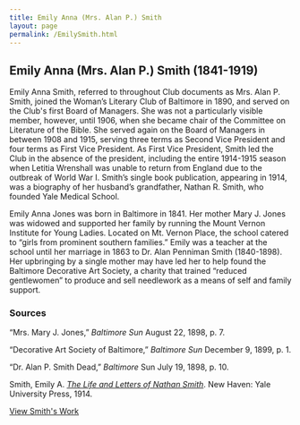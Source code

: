 ```yaml
---
title: Emily Anna (Mrs. Alan P.) Smith
layout: page
permalink: /EmilySmith.html
---
```


## Emily Anna (Mrs. Alan P.) Smith (1841-1919)

Emily Anna Smith, referred to throughout Club documents as Mrs. Alan P. Smith, joined the Woman’s Literary Club of Baltimore in 1890, and served on the Club's first Board of Managers. She was not a particularly visible member, however, until 1906, when she became chair of the Committee on Literature of the Bible. She served again on the Board of Managers in between 1908 and 1915, serving three terms as Second Vice President and four terms as First Vice President. As First Vice President, Smith led the Club in the absence of the president, including the entire 1914-1915 season when Letitia Wrenshall was unable to return from England due to the outbreak of World War I. Smith’s single book publication, appearing in 1914, was a biography of her husband’s grandfather, Nathan R. Smith, who founded Yale Medical School. 

Emily Anna Jones was born in Baltimore in 1841. Her mother Mary J. Jones was widowed and supported her family by running the Mount Vernon Institute for Young Ladies. Located on Mt. Vernon Place, the school catered to “girls from prominent southern families.” Emily was a teacher at the school until her marriage in 1863 to Dr. Alan Penniman Smith (1840-1898). Her upbringing by a single mother may have led her to help found the Baltimore Decorative Art Society, a charity that trained “reduced gentlewomen” to produce and sell needlework as a means of self and family support.

### Sources

“Mrs. Mary J. Jones,” *Baltimore Sun* August 22, 1898, p. 7. 

“Decorative Art Society of Baltimore,” *Baltimore Sun* December 9, 1899, p. 1. 

“Dr. Alan P. Smith Dead,” *Baltimore* Sun July 19, 1898, p. 10. 

Smith, Emily A. *[The Life and Letters of Nathan Smith](https://www.google.com/books/edition/The_Life_and_Letters_of_Nathan_Smith_M_B/xHQSAAAAYAAJ?hl=en&gbpv=1&dq=%22Emily+Anna+Smith%22&printsec=frontcover#v=onepage&q=%22Emily%20Anna%20Smith%22&f=false)*. New Haven: Yale University Press, 1914. 

[View Smith's Work](https://wlcb.github.io/archive/browse.html#emily%20anna%20smith)